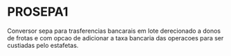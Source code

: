 # PROSEPA1
Conversor sepa para trasferencias bancarais em lote derecionado a donos de frotas e com opcao de adicionar a taxa bancaria das operacoes para ser custiadas pelo estafetas.
